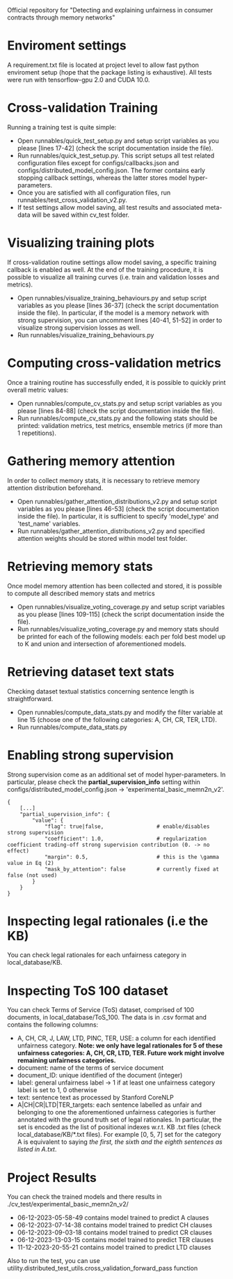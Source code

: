Official repository for "Detecting and explaining unfairness in consumer contracts through memory networks"

# Enviroment settings

A requirement.txt file is located at project level to allow fast python enviroment setup (hope that the package listing is exhaustive). All tests were run with tensorflow-gpu 2.0 and CUDA 10.0.

# Cross-validation Training

Running a training test is quite simple:

* Open runnables/quick_test_setup.py and setup script variables as you please [lines 17-42] (check the script documentation inside the file).
* Run runnables/quick_test_setup.py. This script setups all test related configuration files except for configs/callbacks.json and configs/distributed_model_config.json. The former contains early stopping callback settings, whereas the latter stores model hyper-parameters.
* Once you are satisfied with all configuration files, run runnables/test_cross_validation_v2.py.
* If test settings allow model saving, all test results and associated meta-data will be saved within cv_test folder.


# Visualizing training plots

If cross-validation routine settings allow model saving, a specific training callback is enabled as well. At the end of the training procedure, it is possible to visualize all training curves (i.e. train and validation losses and metrics).

* Open runnables/visualize_training_behaviours.py and setup script variables as you please [lines 36-37] (check the script documentation inside the file). In particular, if the model is a memory network with strong supervision, you can uncomment lines [40-41, 51-52] in order to visualize strong supervision losses as well.
* Run runnables/visualize_training_behaviours.py


# Computing cross-validation metrics

Once a training routine has successfully ended, it is possible to quickly print overall metric values:

* Open runnables/compute_cv_stats.py and setup script variables as you please [lines 84-88] (check the script documentation inside the file).
* Run runnables/compute_cv_stats.py and the following stats should be printed: validation metrics, test metrics, ensemble metrics (if more than 1 repetitions).


# Gathering memory attention

In order to collect memory stats, it is necessary to retrieve memory attention distribution beforehand.

* Open runnables/gather_attention_distributions_v2.py and setup script variables as you please [lines 46-53] (check the script documentation inside the file). In particular, it is sufficient to specify 'model_type' and 'test_name' variables.
* Run runnables/gather_attention_distributions_v2.py and specified attention weights should be stored within model test folder.


# Retrieving memory stats

Once model memory attention has been collected and stored, it is possible to compute all described memory stats and metrics

* Open runnables/visualize_voting_coverage.py and setup script variables as you please [lines 109-115] (check the script documentation inside the file).
* Run runnables/visualize_voting_coverage.py and memory stats should be printed for each of the following models: each per fold best model up to K and union and intersection of aforementioned models.


# Retrieving dataset text stats

Checking dataset textual statistics concerning sentence length is straightforward.

* Open runnables/compute_data_stats.py and modify the filter variable at line 15 (choose one of the following categories: A, CH, CR, TER, LTD).
* Run runnables/compute_data_stats.py


# Enabling strong supervision

Strong supervision come as an additional set of model hyper-parameters. In particular, please check the **partial_supervision_info** setting within configs/distributed_model_config.json -> 'experimental_basic_memn2n_v2'.

```
{
	[...]
	"partial_supervision_info": {
		"value": {
			"flag": true|false,					# enable/disables strong supervision
			"coefficient": 1.0,					# regularization coefficient trading-off strong supervision contribution (0. -> no effect)
			"margin": 0.5,						# this is the \gamma value in Eq (2)
			"mask_by_attention": false 			# currently fixed at false (not used)
		}
	}
}

```


# Inspecting legal rationales (i.e the KB)

You can check legal rationales for each unfairness category in local_database/KB.


# Inspecting ToS 100 dataset

You can check Terms of Service (ToS) dataset, comprised of 100 documents, in local_database/ToS_100. The data is in .csv format and contains the following columns:

* A, CH, CR, J, LAW, LTD, PINC, TER, USE: a column for each identified unfairness category. **Note: we only have legal rationales for 5 of these unfairness categories: A, CH, CR, LTD, TER. Future work might involve remaining unfairness categories.** 
* document: name of the terms of service document
* document_ID: unique identified of the document (integer)
* label: general unfairness label -> 1 if at least one unfairness category label is set to 1, 0 otherwise
* text: sentence text as processed by Stanford CoreNLP
* A|CH|CR|LTD|TER_targets: each sentence labelled as unfair and belonging to one the aforementioned unfairness categories is further annotated with the ground truth set of legal rationales. In particular, the set is encoded as the list of positional indexes w.r.t. KB .txt files (check local_database/KB/\*.txt files). For example [0, 5, 7] set for the category A is equivalent to saying *the first, the sixth and the eighth sentences as listed in A.txt*.

# Project Results

You can check the trained models and there results in ./cv_test/experimental_basic_memn2n_v2/

* 06-12-2023-05-58-49 contains model trained to predict A clauses
* 06-12-2023-07-14-38 contains model trained to predict CH clauses
* 06-12-2023-09-03-18 contains model trained to predict CR clauses
* 06-12-2023-13-03-15 contains model trained to predict TER clauses
* 11-12-2023-20-55-21 contains model trained to predict LTD clauses

Also to run the test, you can use utility.distributed_test_utils.cross_validation_forward_pass function
